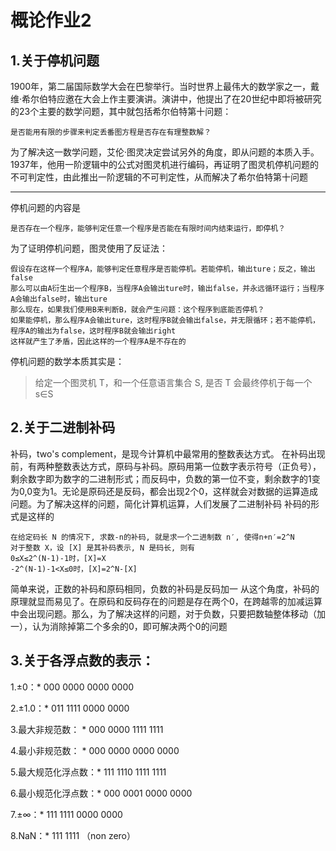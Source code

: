 # 概论作业2

## 1.关于停机问题

1900年，第二届国际数学大会在巴黎举行。当时世界上最伟大的数学家之一，戴维·希尔伯特应邀在大会上作主要演讲。演讲中，他提出了在20世纪中即将被研究的23个主要的数学问题，其中就包括希尔伯特第十问题：
```
是否能用有限的步骤来判定丢番图方程是否存在有理整数解？
```

为了解决这一数学问题，艾伦·图灵决定尝试另外的角度，即从问题的本质入手。1937年，他用一阶逻辑中的公式对图灵机进行编码，再证明了图灵机停机问题的不可判定性，由此推出一阶逻辑的不可判定性，从而解决了希尔伯特第十问题

---

停机问题的内容是
```
是否存在一个程序，能够判定任意一个程序是否能在有限时间内结束运行，即停机？
```

为了证明停机问题，图灵使用了反证法：
```
假设存在这样一个程序A，能够判定任意程序是否能停机。若能停机，输出ture；反之，输出false
那么可以由A衍生出一个程序B，当程序A会输出ture时，输出false，并永远循环运行；当程序A会输出false时，输出ture
那么现在，如果我们使用B来判断B，就会产生问题：这个程序到底能否停机？
如果能停机，那么程序A会输出ture，这时程序B就会输出false，并无限循环；若不能停机，程序A的输出为false，这时程序B就会输出right
这样就产生了矛盾，因此这样的一个程序A是不存在的
```
停机问题的数学本质其实是：

>给定一个图灵机 T，和一个任意语言集合 S, 是否 T 会最终停机于每一个s∈S


## 2.关于二进制补码

补码，two's complement，是现今计算机中最常用的整数表达方式。
在补码出现前，有两种整数表达方式，原码与补码。原码用第一位数字表示符号（正负号），剩余数字即为数字的二进制形式；而反码中，负数的第一位不变，剩余数字的1变为0,0变为1。无论是原码还是反码，都会出现2个0，这样就会对数据的运算造成问题。为了解决这样的问题，简化计算机运算，人们发展了二进制补码
补码的形式是这样的
```
在给定码长 N 的情况下, 求数-n的补码, 就是求一个二进制数 n′, 使得n+n′=2^N
对于整数 X，设 [X] 是其补码表示, N 是码长, 则有
0≤X≤2^(N-1)-1时，[X]=X
-2^(N-1)-1<X≤0时，[X]=2^N-[X]
```
简单来说，正数的补码和原码相同，负数的补码是反码加一
从这个角度，补码的原理就显而易见了。在原码和反码存在的问题是存在两个0，在跨越零的加减运算中会出现问题。那么，为了解决这样的问题，对于负数，只要把数轴整体移动（加一），认为消除掉第二个多余的0，即可解决两个0的问题


## 3.关于各浮点数的表示：

1.±0：* 000 0000 0000 0000

2.±1.0：* 011 1111 0000 0000

3.最大非规范数： * 000 0000 1111 1111

4.最小非规范数： * 000 0000 0000 0000

5.最大规范化浮点数：* 111 1110 1111 1111

6.最小规范化浮点数：* 000 0001 0000 0000

7.±∞：* 111 1111 0000 0000

8.NaN：* 111 1111 （non zero）
